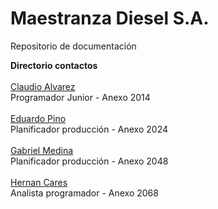# Maestranza Diesel S.A.
Repositorio de documentación

<b>Directorio contactos</b><br><br>
[Claudio Alvarez](mailto:calvarez@md.cl)<br>Programador Junior - Anexo 2014 <br><br>
[Eduardo Pino](mailto:epino@md.cl)<br>Planificador producción - Anexo 2024 <br><br>
[Gabriel Medina](mailto:gmedina@md.cl)<br>Planificador producción - Anexo 2048 <br><br>
[Hernan Cares](mailto:hcares@md.cl)<br>Analista programador - Anexo 2068

